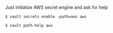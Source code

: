 Just initialize AWS secret engine and ask for help
    
    $ vault secrets enable -path=aws aws
   
    $ vault path-help aws
